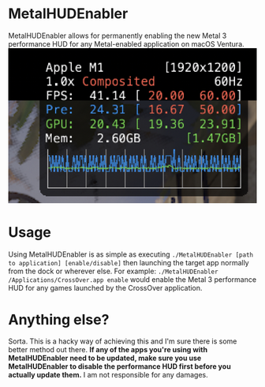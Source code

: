 # MetalHUDEnabler

MetalHUDEnabler allows for permanently enabling the new Metal 3 performance HUD for any Metal-enabled application on macOS Ventura.
![Metal HUD enabled on Life is Strange: True Colors running through CrossOver](screens/hud.jpg)


# Usage

Using MetalHUDEnabler is as simple as executing ``./MetalHUDEnabler [path to application] [enable/disable]`` then launching the target app normally from the dock or wherever else.
For example:  ``./MetalHUDEnabler /Applications/CrossOver.app enable`` would enable the Metal 3 performance HUD for any games launched by the CrossOver application.

# Anything else?

Sorta. This is a hacky way of achieving this and I'm sure there is some better method out there. **If any of the apps you're using with MetalHUDEnabler need to be updated, make sure you use MetalHUDEnabler to disable the performance HUD first before you actually update them.** I am not responsible for any damages.
